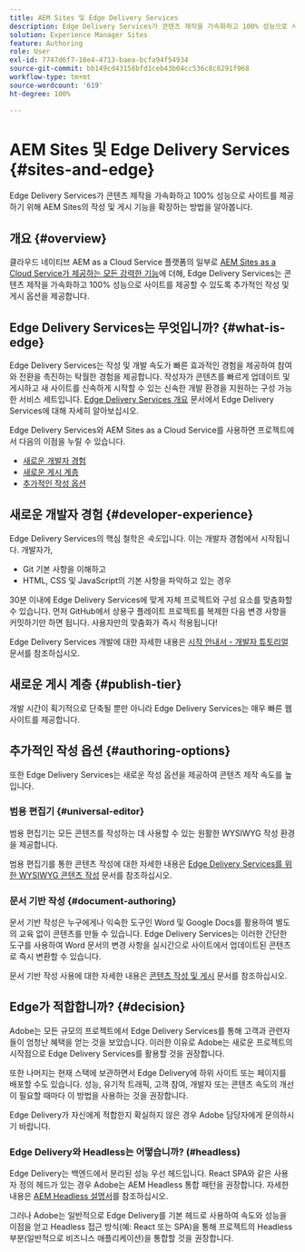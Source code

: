 ```yaml
---
title: AEM Sites 및 Edge Delivery Services
description: Edge Delivery Services가 콘텐츠 제작을 가속화하고 100% 성능으로 사이트를 제공하기 위해 AEM Sites의 작성 및 게시 기능을 확장하는 방법을 알아봅니다.
solution: Experience Manager Sites
feature: Authoring
role: User
exl-id: 7747d6f7-18e4-4713-baea-bcfa94f54934
source-git-commit: bb149cd43158bfd1ceb43b04cc536c8c8291f968
workflow-type: tm+mt
source-wordcount: '619'
ht-degree: 100%

---
```


# AEM Sites 및 Edge Delivery Services {#sites-and-edge}

Edge Delivery Services가 콘텐츠 제작을 가속화하고 100% 성능으로 사이트를 제공하기 위해 AEM Sites의 작성 및 게시 기능을 확장하는 방법을 알아봅니다.

## 개요 {#overview}

클라우드 네이티브 AEM as a Cloud Service 플랫폼의 일부로 [AEM Sites as a Cloud Service가 제공하는 모든 강력한 기능](/help/sites-cloud/sites-cloud-changes.md)에 더해, Edge Delivery Services는 콘텐츠 제작을 가속화하고 100% 성능으로 사이트를 제공할 수 있도록 추가적인 작성 및 게시 옵션을 제공합니다.

## Edge Delivery Services는 무엇입니까? {#what-is-edge}

Edge Delivery Services는 작성 및 개발 속도가 빠른 효과적인 경험을 제공하여 참여와 전환을 촉진하는 탁월한 경험을 제공합니다. 작성자가 콘텐츠를 빠르게 업데이트 및 게시하고 새 사이트를 신속하게 시작할 수 있는 신속한 개발 환경을 지원하는 구성 가능한 서비스 세트입니다. [Edge Delivery Services 개요](/help/edge/overview.md) 문서에서 Edge Delivery Services에 대해 자세히 알아보십시오.

Edge Delivery Services와 AEM Sites as a Cloud Service를 사용하면 프로젝트에서 다음의 이점을 누릴 수 있습니다.

* [새로운 개발자 경험](#developer-experience)
* [새로운 게시 계층](#publish-tier)
* [추가적인 작성 옵션](#authoring-options)

## 새로운 개발자 경험 {#developer-experience}

Edge Delivery Services의 핵심 철학은 *속도*&#x200B;입니다. 이는 개발자 경험에서 시작됩니다. 개발자가,

* Git 기본 사항을 이해하고
* HTML, CSS 및 JavaScript의 기본 사항을 파악하고 있는 경우

30분 이내에 Edge Delivery Services에 맞게 자체 프로젝트와 구성 요소를 맞춤화할 수 있습니다. 먼저 GitHub에서 상용구 플레이트 프로젝트를 복제한 다음 변경 사항을 커밋하기만 하면 됩니다. 사용자만의 맞춤화가 즉시 적용됩니다!

Edge Delivery Services 개발에 대한 자세한 내용은 [시작 안내서 - 개발자 튜토리얼](https://www.aem.live/developer/tutorial) 문서를 참조하십시오.

## 새로운 게시 계층 {#publish-tier}

개발 시간이 획기적으로 단축될 뿐만 아니라 Edge Delivery Services는 매우 빠른 웹 사이트를 제공합니다.

## 추가적인 작성 옵션 {#authoring-options}

또한 Edge Delivery Services는 새로운 작성 옵션을 제공하여 콘텐츠 제작 속도를 높입니다.

### 범용 편집기 {#universal-editor}

범용 편집기는 모든 콘텐츠를 작성하는 데 사용할 수 있는 원활한 WYSIWYG 작성 환경을 제공합니다.

범용 편집기를 통한 콘텐츠 작성에 대한 자세한 내용은 [Edge Delivery Services를 위한 WYSIWYG 콘텐츠 작성](https://www.aem.live/docs/aem-authoring) 문서를 참조하십시오.

### 문서 기반 작성 {#document-authoring}

문서 기반 작성은 누구에게나 익숙한 도구인 Word 및 Google Docs를 활용하여 별도의 교육 없이 콘텐츠를 만들 수 있습니다. Edge Delivery Services는 이러한 간단한 도구를 사용하여 Word 문서의 변경 사항을 실시간으로 사이트에서 업데이트된 콘텐츠로 즉시 변환할 수 있습니다.

문서 기반 작성 사용에 대한 자세한 내용은 [콘텐츠 작성 및 게시](https://www.aem.live/docs/authoring) 문서를 참조하십시오.

## Edge가 적합합니까? {#decision}

Adobe는 모든 규모의 프로젝트에서 Edge Delivery Services를 통해 고객과 관련자들이 엄청난 혜택을 얻는 것을 보았습니다. 이러한 이유로 Adobe는 새로운 프로젝트의 시작점으로 Edge Delivery Services를 활용할 것을 권장합니다.

또한 나머지는 현재 스택에 보관하면서 Edge Delivery에 하위 사이트 또는 페이지를 배포할 수도 있습니다. 성능, 유기적 트래픽, 고객 참여, 개발자 또는 콘텐츠 속도의 개선이 필요할 때마다 이 방법을 사용하는 것을 권장합니다.

Edge Delivery가 자신에게 적합한지 확실하지 않은 경우 Adobe 담당자에게 문의하시기 바랍니다.

### Edge Delivery와 Headless는 어떻습니까? (#headless)

Edge Delivery는 백엔드에서 분리된 성능 우선 헤드입니다. React SPA와 같은 사용자 정의 헤드가 있는 경우 Adobe는 AEM Headless 통합 패턴을 권장합니다. 자세한 내용은 [AEM Headless 설명서](/help/headless/introduction.md)를 참조하십시오.

그러나 Adobe는 일반적으로 Edge Delivery를 기본 헤드로 사용하여 속도와 성능을 이점을 얻고 Headless 접근 방식(예: React 또는 SPA)을 통해 프로젝트의 Headless 부분(일반적으로 비즈니스 애플리케이션)을 통합할 것을 권장합니다.
